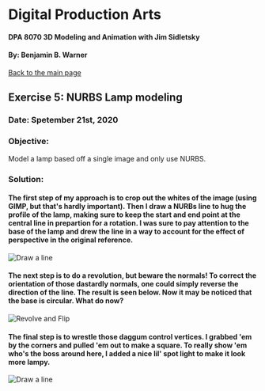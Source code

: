 # Digital Production Arts
#### DPA 8070 3D Modeling and Animation with Jim Sidletsky
#### By: Benjamin B. Warner

[Back to the main page](https://benwarnerdigitalarts.github.io/3Dworks/)

## Exercise 5: NURBS Lamp modeling
### Date: Spetember 21st, 2020

### Objective:
Model a lamp based off a single image and only use NURBS.

### Solution:
#### The first step of my approach is to crop out the whites of the image (using GIMP, but that's hardly important). Then I draw a NURBs line to hug the profile of the lamp, making sure to keep the start and end point at the central line in prepartion for a rotation. I was sure to pay attention to the base of the lamp and drew the line in a way to account for the effect of perspective in the original reference.

![Draw a line](https://benwarnerdigitalarts.github.io/3Dworks/dpa8070/nurbsLamp/images/lineDrawWithDetails.PNG)

#### The next step is to do a revolution, but beware the normals! To correct the orientation of those dastardly normals, one could simply reverse the direction of the line.  The result is seen below.  Now it may be noticed that the base is circular. What do now?

![Revolve and Flip](https://benwarnerdigitalarts.github.io/3Dworks/dpa8070/nurbsLamp/images/revolveAndFlip.PNG)

#### The final step is to wrestle those daggum control vertices. I grabbed 'em by the corners and pulled 'em out to make a square. To really show 'em who's the boss around here, I added a nice lil' spot light to make it look more lampy.

![Draw a line](https://benwarnerdigitalarts.github.io/3Dworks/dpa8070/nurbsLamp/images/manipulatedCornersAndLight.PNG)



